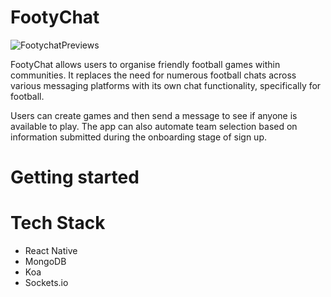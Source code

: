 # FootyChat

![FootychatPreviews](https://user-images.githubusercontent.com/105861220/206741959-b47c5be2-4636-474f-aaaf-b8d23ecc542c.png)

FootyChat allows users to organise friendly football games within communities. It replaces the need for numerous football chats across various messaging platforms with its own chat functionality, specifically for football. 

Users can create games and then send a message to see if anyone is available to play. The app can also automate team selection based on information submitted during the onboarding stage of sign up.

# Getting started

# Tech Stack
- React Native
- MongoDB
- Koa
- Sockets.io



